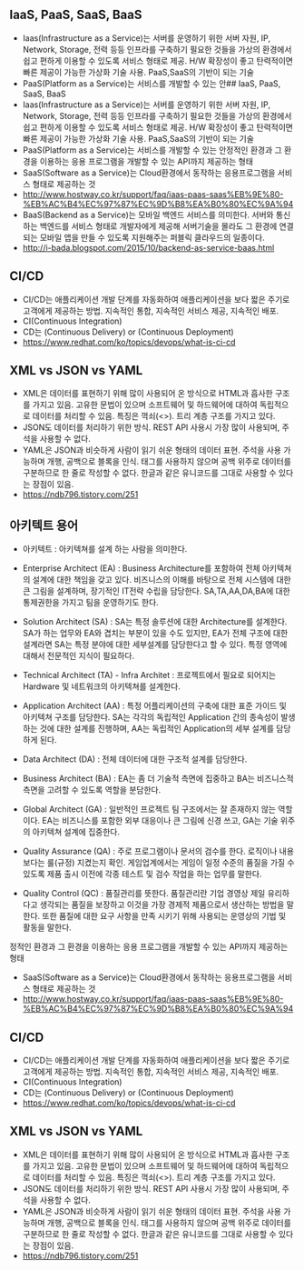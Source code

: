 ## IaaS, PaaS, SaaS, BaaS
- Iaas(Infrastructure as a Service)는 서버를 운영하기 위한 서버 자원, IP, Network, Storage, 전력 등등 인프라를 구축하기 필요한 것들을
가상의 환경에서 쉽고 편하게 이용할 수 있도록 서비스 형태로 제공. H/W 확장성이 좋고 탄력적이면 빠른 제공이 가능한 가상화 기술 사용.
PaaS,SaaS의 기반이 되는 기술
- PaaS(Platform as a Service)는 서비스를 개발할 수 있는 안## IaaS, PaaS, SaaS, BaaS
- Iaas(Infrastructure as a Service)는 서버를 운영하기 위한 서버 자원, IP, Network, Storage, 전력 등등 인프라를 구축하기 필요한 것들을
가상의 환경에서 쉽고 편하게 이용할 수 있도록 서비스 형태로 제공. H/W 확장성이 좋고 탄력적이면 빠른 제공이 가능한 가상화 기술 사용.
PaaS,SaaS의 기반이 되는 기술
- PaaS(Platform as a Service)는 서비스를 개발할 수 있는 안정적인 환경과 그 환경을 이용하는 응용 프로그램을 개발할 수 있는
API까지 제공하는 형태
- SaaS(Software as a Service)는 Cloud환경에서 동작하는 응용프로그램을 서비스 형태로 제공하는 것
- http://www.hostway.co.kr/support/faq/iaas-paas-saas%EB%9E%80-%EB%AC%B4%EC%97%87%EC%9D%B8%EA%B0%80%EC%9A%94
- BaaS(Backend as a Service)는 모바일 백엔드 서비스를 의미한다. 서버와 통신하는 백엔드를 서비스 형태로 개발자에게 제공해 서버기술을 몰라도 그 환경에 연결되는 모바일 앱을 만들 수 있도록 지원해주는 퍼블릭 클라우드의 일종이다.
- http://i-bada.blogspot.com/2015/10/backend-as-service-baas.html

## CI/CD
- CI/CD는 애플리케이션 개발 단계를 자동화하여 애플리케이션을 보다 짧은 주기로 고객에게 제공하는 방법. 지속적인 통합, 지속적인 서비스 제공,
지속적인 배포.
- CI(Continuous Integration)
- CD는 (Continuous Delivery) or (Continuous Deployment)
- https://www.redhat.com/ko/topics/devops/what-is-ci-cd

## XML vs JSON vs YAML
- XML은 데이터를 표현하기 위해 많이 사용되어 온 방식으로 HTML과 흡사한 구조를 가지고 있음. 고유한 문법이 있으며 소프트웨어 및 하드웨어에 대하여 독립적으로 데이터를 처리할 수 있음. 특징은 꺽쇠(<>). 트리 계층 구조를 가지고 있다.
- JSON도 데이터를 처리하기 위한 방식. REST API 사용시 가장 많이 사용되며, 주석을 사용할 수 없다.
- YAML은 JSON과 비슷하게 사람이 읽기 쉬운 형태의 데이터 표현. 주석을 사용 가능하며 개행, 공백으로 블록을 인식. 태그를 사용하지 않으며 공백 위주로 데이터를 구분하므로 한 줄로 작성할 수 없다. 한글과 같은 유니코드를 그대로 사용할 수 있다는 장점이 있음.
- https://ndb796.tistory.com/251

## 아키텍트 용어 
- 아키텍트 : 아키텍쳐를 설계 하는 사람을 의미한다.

- Enterprise Architect (EA) : Business Architecture를 포함하여 전체 아키텍쳐의 설계에 대한 책임을 갖고 있다. 비즈니스의 이해를 바탕으로 전체 시스템에 대한 큰 그림을 설계하며, 장기적인 IT전략 수립을 담당한다. SA,TA,AA,DA,BA에 대한 통제권한을 가지고 팀을 운영하기도 한다.

- Solution Architect (SA) : SA는 특정 솔루션에 대한 Architecture를 설계한다. SA가 하는 업무와 EA와 겹치는 부분이 있을 수도 있지만, EA가 전체 구조에 대한 설계라면 SA는 특정 분야에 대한 세부설계를 담당한다고 할 수 있다. 특정 영역에 대해서 전문적인 지식이 필요하다.

- Technical Architect (TA) - Infra Architet : 프로젝트에서 필요로 되어지는 Hardware 및 네트워크의 아키텍쳐를 설계한다. 

- Application Architect (AA) : 특정 어플리케이션의 구축에 대한 표준 가이드 및 아키텍쳐 구조를 담당한다. SA는 각각의 독립적인 Application 간의 종속성이 발생하는 것에 대한 설계를 진행하며, AA는 독립적인 Application의 세부 설계를 담당하게 된다.

- Data Architect (DA) : 전체 데이터에 대한 구조적 설계를 담당한다.

- Business Architect (BA) : EA는 좀 더 기술적 측면에 집중하고 BA는 비즈니스적 측면을 고려할 수 있도록 역할을 분담한다.

- Global Architect (GA) : 일반적인 프로젝트 팀 구조에서는 잘 존재하지 않는 역할이다. EA는 비즈니스를 포함한 외부 대응이나 큰 그림에 신경 쓰고, GA는 기술 위주의 아키텍쳐 설계에 집중한다.

- Quality Assurance (QA) : 주로 프로그램이나 문서의 검수를 한다. 로직이나 내용보다는 룰(규정) 지켰는지 확인.
게임업계에서는 게임이 일정 수준의 품질을 가질 수 있도록 제품 출시 이전에 각종 테스트 및 검수 작업을 하는 업무를 말한다.

- Quality Control (QC) : 품질관리를 뜻한다. 품질관리란 기업 경영상 제일 유리하다고 생각되는 품질을 보장하고 이것을 가장 경제적 제품으로서 생산하는 방법을 말한다. 또한 품질에 대한 요구 사항을 만족 시키기 위해 사용되는 운영상의 기법 및 활동을 말한다.

정적인 환경과 그 환경을 이용하는 응용 프로그램을 개발할 수 있는
API까지 제공하는 형태
- SaaS(Software as a Service)는 Cloud환경에서 동작하는 응용프로그램을 서비스 형태로 제공하는 것
- http://www.hostway.co.kr/support/faq/iaas-paas-saas%EB%9E%80-%EB%AC%B4%EC%97%87%EC%9D%B8%EA%B0%80%EC%9A%94

## CI/CD
- CI/CD는 애플리케이션 개발 단계를 자동화하여 애플리케이션을 보다 짧은 주기로 고객에게 제공하는 방법. 지속적인 통합, 지속적인 서비스 제공,
지속적인 배포.
- CI(Continuous Integration)
- CD는 (Continuous Delivery) or (Continuous Deployment)
- https://www.redhat.com/ko/topics/devops/what-is-ci-cd

## XML vs JSON vs YAML
- XML은 데이터를 표현하기 위해 많이 사용되어 온 방식으로 HTML과 흡사한 구조를 가지고 있음. 고유한 문법이 있으며 소프트웨어 및 하드웨어에 대하여 독립적으로 데이터를 처리할 수 있음. 특징은 꺽쇠(<>). 트리 계층 구조를 가지고 있다.
- JSON도 데이터를 처리하기 위한 방식. REST API 사용시 가장 많이 사용되며, 주석을 사용할 수 없다.
- YAML은 JSON과 비슷하게 사람이 읽기 쉬운 형태의 데이터 표현. 주석을 사용 가능하며 개행, 공백으로 블록을 인식. 태그를 사용하지 않으며 공백 위주로 데이터를 구분하므로 한 줄로 작성할 수 없다. 한글과 같은 유니코드를 그대로 사용할 수 있다는 장점이 있음.
- https://ndb796.tistory.com/251
